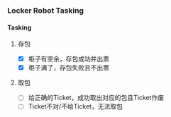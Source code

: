 ### Locker Robot Tasking

#### Tasking

1. 存包

   - [X] 柜子有空余，存包成功并出票
   - [X] 柜子满了，存包失败且不出票

2. 取包

   - [ ] 给正确的Ticket，成功取出对应的包且Ticket作废
   - [ ] Ticket不对/不给Ticket，无法取包
